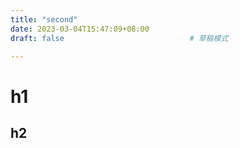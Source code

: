 ```yaml
---
title: "second"
date: 2023-03-04T15:47:09+08:00
draft: false                            # 草稿模式

---
```


# h1
## h2